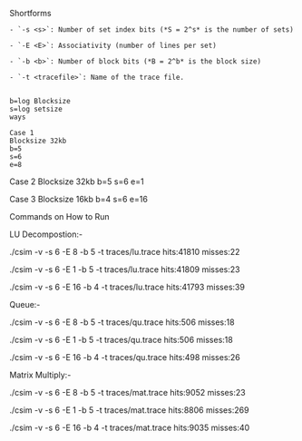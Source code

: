 

Shortforms
```
- `-s <s>`: Number of set index bits (*S = 2^s* is the number of sets)

- `-E <E>`: Associativity (number of lines per set)

- `-b <b>`: Number of block bits (*B = 2^b* is the block size)

- `-t <tracefile>`: Name of the trace file.


b=log Blocksize
s=log setsize
ways 

Case 1
Blocksize 32kb
b=5
s=6
e=8
```
Case 2
Blocksize 32kb
b=5
s=6
e=1

Case 3
Blocksize 16kb
b=4
s=6
e=16

Commands on How to Run 

LU Decompostion:-

./csim -v -s 6 -E 8 -b 5 -t traces/lu.trace   hits:41810 misses:22

./csim -v -s 6 -E 1 -b 5 -t traces/lu.trace   hits:41809 misses:23

./csim -v -s 6 -E 16 -b 4 -t traces/lu.trace  hits:41793 misses:39


Queue:-

./csim -v -s 6 -E 8 -b 5 -t traces/qu.trace     hits:506 misses:18

./csim -v -s 6 -E 1 -b 5 -t traces/qu.trace     hits:506 misses:18

./csim -v -s 6 -E 16 -b 4 -t traces/qu.trace    hits:498 misses:26

Matrix Multiply:-

./csim -v -s 6 -E 8 -b 5 -t traces/mat.trace    hits:9052 misses:23


./csim -v -s 6 -E 1 -b 5 -t traces/mat.trace    hits:8806 misses:269

./csim -v -s 6 -E 16 -b 4 -t traces/mat.trace   hits:9035 misses:40

